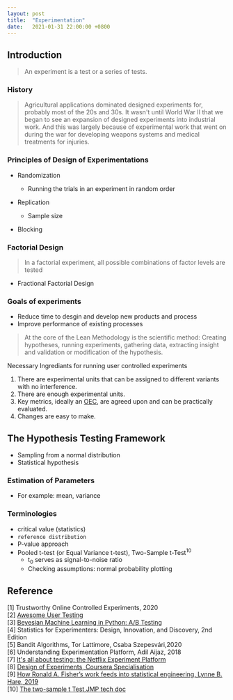 ```yaml
---
layout: post
title:  "Experimentation"
date:   2021-01-31 22:00:00 +0800
---
```

## Introduction

> An experiment is a test or a series of tests.

### History

> Agricultural applications dominated designed experiments for, probably most of the 20s and 30s. It wasn't until World War II that we began to see an expansion of designed experiments into industrial work. And this was largely because of experimental work that went on during the war for developing weapons systems and medical treatments for injuries.

### Principles of Design of Experimentations

- Randomization
    - Running the trials in an experiment in random order
- Replication
    - Sample size

- Blocking

### Factorial Design

> In a factorial experiment, all possible combinations of factor levels are tested

- Fractional Factorial Design
### Goals of experiments

- Reduce time to desgin and develop new products and process
- Improve performance of existing processes


> At the core of the Lean Methodology is the scientific method: Creating hypotheses, running experiments, gathering data, extracting insight and validation or modification of the hypothesis.

Necessary Ingrediants for running user controlled experiments

1. There are experimental units that can be assigned to different variants with no interference.
2. There are enough experimental units.
3. Key metrics, ideally an [OEC](https://learning.oreilly.com/library/view/understanding-experimentation-platforms/9781492038139/ch03.html), are agreed upon and can be practically evaluated.
4. Changes are easy to make.

## The Hypothesis Testing Framework

- Sampling from a normal distribution
- Statistical hypothesis

### Estimation of Parameters

- For example: mean, variance

### Terminologies

- critical value (statistics)
- `reference distribution`
- P-value approach
- Pooled t-test (or Equal Variance t-test), Two-Sample t-Test<sup>10</sup>
    - t<sub>0</sub> serves as signal-to-noise ratio
    - Checking assumptions: normal probability plotting

## Reference

[1] Trustworthy Online Controlled Experiments, 2020  <br>
[2] [Awesome User Testing](https://github.com/augbog/awesome-user-testing) <br>
[3] [Beyesian Machine Learning in Python: A/B Testing](https://www.udemy.com/course/bayesian-machine-learning-in-python-ab-testing/) <br>
[4] Statistics for Experimenters: Design, Innovation, and Discovery, 2nd Edition <br>
[5] Bandit Algorithms, Tor Lattimore, Csaba Szepesvári,2020 <br>
[6] Understanding Experimentation Platform, Adil Aijaz, 2018 <br>
[7] [It's all about testing: the Netflix Experiment Platform](https://netflixtechblog.com/its-all-a-bout-testing-the-netflix-experimentation-platform-4e1ca458c15) <br>
[8] [Design of Experiments, Coursera Specialisation](https://www.coursera.org/learn/introduction-experimental-design-basics/lecture/8IrTw/history-of-dox) <br>
[9] [How Ronald A. Fisher’s work feeds into statistical engineering, Lynne B. Hare, 2019](https://www.notion.so/bobzeng/Statistics-Spotlight-The-Foundation-of-Statistical-Engineering-5958806bcaf64ca680e1aab90f8b2ccb) <br>
[10] [The two-sample t Test,JMP tech doc](https://www.jmp.com/en_hk/statistics-knowledge-portal/t-test/two-sample-t-test.html)
